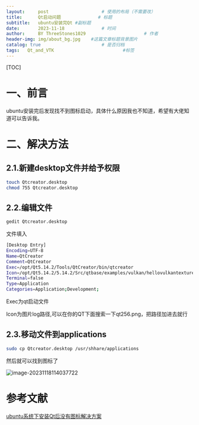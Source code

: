```yaml
---
layout:     post   				    # 使用的布局（不需要改）
title:      Qt启动问题 				# 标题 
subtitle:   ubuntu安装完Qt #副标题
date:       2023-11-18 				# 时间
author:     BY ThreeStones1029 						# 作者
header-img: img/about_bg.jpg 	#这篇文章标题背景图片
catalog: true 						# 是否归档
tags:	Qt_and_VTK							#标签
---
```


[TOC]

# 一、前言

ubuntu安装完后发现找不到图标启动，具体什么原因我也不知道，希望有大佬知道可以告诉我。

# 二、解决方法

## 2.1.新建desktop文件并给予权限

~~~bash
touch Qtcreator.desktop
chmod 755 Qtcreator.desktop
~~~

## 2.2.编辑文件

~~~bash
gedit Qtcreator.desktop
~~~

文件填入

~~~bash
[Desktop Entry]
Encoding=UTF-8
Name=QtCreator
Comment=QtCreator
Exec=/opt/Qt5.14.2/Tools/QtCreator/bin/qtcreator
Icon=/opt/Qt5.14.2/5.14.2/Src/qtbase/examples/vulkan/hellovulkantexture/qt256.png
Terminal=false
Type=Application
Categories=Application;Development;
~~~

Exec为qt启动文件

Icon为图片log路径,可以在你的QT下面搜索一下qt256.png，把路径加进去就行

## 2.3.移动文件到applications

~~~bash
sudo cp Qtcreator.desktop /usr/shhare/applications
~~~

然后就可以找到图标了

![image-20231118114037722](https://cdn.jsdelivr.net/gh/ThreeStones1029/blogimages/img/image-20231118114037722.png)

# 参考文献

[ubuntu系统下安装Qt后没有图标解决方案](https://heqingchun.blog.csdn.net/article/details/132580896?spm=1001.2101.3001.6650.5&utm_medium=distribute.pc_relevant.none-task-blog-2%7Edefault%7ECTRLIST%7ERate-5-132580896-blog-88077216.235%5Ev38%5Epc_relevant_default_base&depth_1-utm_source=distribute.pc_relevant.none-task-blog-2%7Edefault%7ECTRLIST%7ERate-5-132580896-blog-88077216.235%5Ev38%5Epc_relevant_default_base&utm_relevant_index=9)

